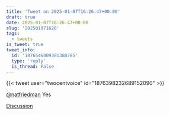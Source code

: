 ```yaml
---
title: 'Tweet on 2025-01-07T16:26:47+00:00'
draft: true
date: 2025-01-07T16:26:47+00:00
slug: '202501071626'
tags:
  - tweets
is_tweet: true
tweet_info:
  id: '1876546009381388785'
  type: 'reply'
  is_thread: False
---
```




{{< tweet user="twocentvoice" id="1876398232689152090" >}}

[@natfriedman](https://x.com/natfriedman) Yes

[Discussion](https://x.com/sytelus/status/1876546009381388785)
